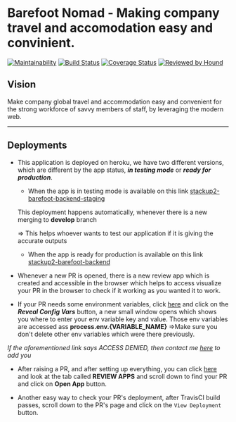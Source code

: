 # Barefoot Nomad - Making company travel and accomodation easy and convinient.
[![Maintainability](https://api.codeclimate.com/v1/badges/e4f2f989e61455bf391a/maintainability)](https://codeclimate.com/github/Stackup-Rwanda/stackup2-barefoot-backend/maintainability)   [![Build Status](https://travis-ci.org/Stackup-Rwanda/stackup2-barefoot-backend.svg?branch=develop)](https://travis-ci.org/Stackup-Rwanda/stackup2-barefoot-backend)
[![Coverage Status](https://coveralls.io/repos/github/Stackup-Rwanda/stackup2-barefoot-backend/badge.svg?branch=develop)](https://coveralls.io/github/Stackup-Rwanda/stackup2-barefoot-backend?branch=develop)
[![Reviewed by Hound](https://img.shields.io/badge/Reviewed_by-Hound-8E64B0.svg)](https://houndci.com)

## Vision

Make company global travel and accommodation easy and convenient for the strong workforce of savvy members of staff, by leveraging the modern web.

---

## Deployments

* This application is deployed on heroku, we have two different versions, which are different by the app status, *__in testing mode__* or *__ready for production__*.

    * When the app is in testing mode is available on this link [stackup2-barefoot-backend-staging](https://stackup2-barefoot-backend-stag.herokuapp.com/)

    This deployment happens automatically, whenever there is a new merging to __develop__ branch

    => This helps whoever wants to test our application if it is giving the accurate outputs

    * When the app is ready for production is available on this link [stackup2-barefoot-backend](https://stackup2-barefoot-backend.herokuapp.com/)

* Whenever a new PR is opened, there is a new review app which is created and accessible in the browser which helps to access visualize your PR in the browser to check if it working as you wanted it to work.

* If your PR needs some environment variables, click [here](https://dashboard.heroku.com/pipelines/45438218-0719-4c45-8d9f-50d610d24ed5/settings) and click on the *__Reveal Config Vars__* button, a new small window opens which shows you where to enter your env variable key and value. Those env variables are accessed ass __process.env.{VARIABLE_NAME}__
=>Make sure you don't delete other env variables which were there previously.

_If the aforementioned link says *ACCESS DENIED*, then contact me _[here](mailto:emmanuellamugi@gmail.com)_ to add you_

* After raising a PR, and after setting up everything, you can click [here](https://dashboard.heroku.com/pipelines/45438218-0719-4c45-8d9f-50d610d24ed5/) and look at the tab called __REVIEW APPS__ and scroll down to find your PR and click on __Open App__ button.

* Another easy way to check your PR's deployment, after TravisCI build passes, scroll down to the PR's page and click on the `View Deployment` button.